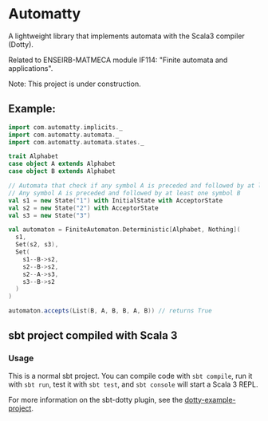 # Automatty

A lightweight library that implements automata with the Scala3 compiler (Dotty). 

Related to ENSEIRB-MATMECA module IF114: "Finite automata and applications".

Note: This project is under construction.

## Example:

```scala
import com.automatty.implicits._
import com.automatty.automata._
import com.automatty.automata.states._

trait Alphabet
case object A extends Alphabet
case object B extends Alphabet

// Automata that check if any symbol A is preceded and followed by at least one symbol B
// Any symbol A is preceded and followed by at least one symbol B
val s1 = new State("1") with InitialState with AcceptorState
val s2 = new State("2") with AcceptorState
val s3 = new State("3")

val automaton = FiniteAutomaton.Deterministic[Alphabet, Nothing](
  s1,
  Set(s2, s3),
  Set(
    s1--B->s2,
    s2--B->s2,
    s2--A->s3,
    s3--B->s2
  )
)

automaton.accepts(List(B, A, B, B, A, B)) // returns True
```

## sbt project compiled with Scala 3

### Usage

This is a normal sbt project. You can compile code with `sbt compile`, run it with `sbt run`, test it with `sbt test`, and `sbt console` will start a Scala 3 REPL.

For more information on the sbt-dotty plugin, see the
[dotty-example-project](https://github.com/lampepfl/dotty-example-project/blob/master/README.md).
